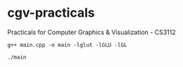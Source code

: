# cgv-practicals

Practicals for Computer Graphics &amp; Visualization - CS3112

```
g++ main.cpp -o main -lglut -lGLU -lGL

./main
```
